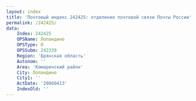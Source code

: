 ```yaml
---
layout: index
title: 'Почтовый индекс 242425: отделение почтовой связи Почты России'
permalink: /242425/
data:
    Index: 242425
    OPSName: Лопандино
    OPSType: О
    OPSSubm: 242339
    Region: 'Брянская область'
    Autonom: ''
    Area: 'Комаричский район'
    City: Лопандино
    City1: ''
    ActDate: '20060413'
    IndexOld: ''
---
```

